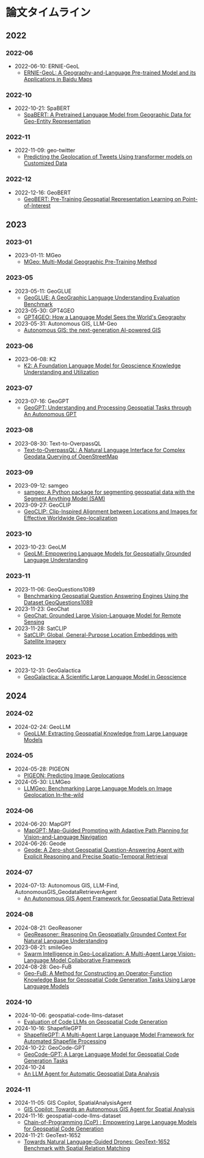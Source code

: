 # 論文タイムライン

## 2022

### 2022-06

- 2022-06-10: ERNIE-GeoL
  - [ERNIE-GeoL: A Geography-and-Language Pre-trained Model and its Applications in Baidu Maps](https://arxiv.org/abs/2203.09127)

### 2022-10

- 2022-10-21: SpaBERT
  - [SpaBERT: A Pretrained Language Model from Geographic Data for Geo-Entity Representation](https://arxiv.org/abs/2210.12213)

### 2022-11

- 2022-11-09: geo-twitter
  - [Predicting the Geolocation of Tweets Using transformer models on Customized Data](https://arxiv.org/abs/2303.07865)

### 2022-12

- 2022-12-16: GeoBERT
  - [GeoBERT: Pre-Training Geospatial Representation Learning on Point-of-Interest](https://www.mdpi.com/2076-3417/12/24/12942)

## 2023

### 2023-01

- 2023-01-11: MGeo
  - [MGeo: Multi-Modal Geographic Pre-Training Method](https://arxiv.org/abs/2301.04283)

### 2023-05

- 2023-05-11: GeoGLUE
  - [GeoGLUE: A GeoGraphic Language Understanding Evaluation Benchmark](https://arxiv.org/abs/2305.06545)
- 2023-05-30: GPT4GEO
  - [GPT4GEO: How a Language Model Sees the World's Geography](https://arxiv.org/abs/2306.00020)
- 2023-05-31: Autonomous GIS, LLM-Geo
  - [Autonomous GIS: the next-generation AI-powered GIS](https://www.tandfonline.com/doi/full/10.1080/17538947.2023.2278895)

### 2023-06

- 2023-06-08: K2
  - [K2: A Foundation Language Model for Geoscience Knowledge Understanding and Utilization](https://arxiv.org/abs/2306.05064)

### 2023-07

- 2023-07-16: GeoGPT
  - [GeoGPT: Understanding and Processing Geospatial Tasks through An Autonomous GPT](https://arxiv.org/abs/2307.07930)

### 2023-08

- 2023-08-30: Text-to-OverpassQL
  - [Text-to-OverpassQL: A Natural Language Interface for Complex Geodata Querying of OpenStreetMap](https://arxiv.org/abs/2308.16060)

### 2023-09

- 2023-09-12: samgeo
  - [samgeo: A Python package for segmenting geospatial data with the Segment Anything Model (SAM)](https://joss.theoj.org/papers/10.21105/joss.05663)
- 2023-09-27: GeoCLIP
  - [GeoCLIP: Clip-Inspired Alignment between Locations and Images for Effective Worldwide Geo-localization](https://arxiv.org/abs/2309.16020)

### 2023-10

- 2023-10-23: GeoLM
  - [GeoLM: Empowering Language Models for Geospatially Grounded Language Understanding](https://arxiv.org/abs/2310.14478)

### 2023-11

- 2023-11-06: GeoQuestions1089
  - [Benchmarking Geospatial Question Answering Engines Using the Dataset GeoQuestions1089](http://cgi.di.uoa.gr/~koubarak/publications/2023/ISWC_2023_GeoQuestions_paper-3.pdf)
- 2023-11-23: GeoChat
  - [GeoChat: Grounded Large Vision-Language Model for Remote Sensing](https://arxiv.org/abs/2311.15826)
- 2023-11-28: SatCLIP
  - [SatCLIP: Global, General-Purpose Location Embeddings with Satellite Imagery](https://arxiv.org/abs/2311.17179)

### 2023-12

- 2023-12-31: GeoGalactica
  - [GeoGalactica: A Scientific Large Language Model in Geoscience](https://arxiv.org/abs/2401.00434)

## 2024

### 2024-02

- 2024-02-24: GeoLLM
  - [GeoLLM: Extracting Geospatial Knowledge from Large Language Models](https://arxiv.org/abs/2310.06213)

### 2024-05

- 2024-05-28: PIGEON
  - [PIGEON: Predicting Image Geolocations](https://arxiv.org/abs/2307.05845)
- 2024-05-30: LLMGeo
  - [LLMGeo: Benchmarking Large Language Models on Image Geolocation In-the-wild](https://arxiv.org/abs/2405.20363v1)

### 2024-06

- 2024-06-20: MapGPT
  - [MapGPT: Map-Guided Prompting with Adaptive Path Planning for Vision-and-Language Navigation](https://arxiv.org/abs/2401.07314)
- 2024-06-26: Geode
  - [Geode: A Zero-shot Geospatial Question-Answering Agent with Explicit Reasoning and Precise Spatio-Temporal Retrieval](https://arxiv.org/abs/2407.11014)

### 2024-07

- 2024-07-13: Autonomous GIS, LLM-Find, AutonomousGIS_GeodataRetrieverAgent
  - [An Autonomous GIS Agent Framework for Geospatial Data Retrieval](https://arxiv.org/abs/2407.21024)

### 2024-08

- 2024-08-21: GeoReasoner
  - [GeoReasoner: Reasoning On Geospatially Grounded Context For Natural Language Understanding](https://arxiv.org/abs/2408.11366)
- 2023-08-21: smileGeo
  - [Swarm Intelligence in Geo-Localization: A Multi-Agent Large Vision-Language Model Collaborative Framework](https://arxiv.org/abs/2408.11312)
- 2024-08-28: Geo-FuB
  - [Geo-FuB: A Method for Constructing an Operator-Function Knowledge Base for Geospatial Code Generation Tasks Using Large Language Models](https://arxiv.org/abs/2410.20975)

### 2024-10

- 2024-10-06: geospatial-code-llms-dataset
  - [Evaluation of Code LLMs on Geospatial Code Generation](https://arxiv.org/abs/2410.04617)
- 2024-10-16: ShapefileGPT
  - [ShapefileGPT: A Multi-Agent Large Language Model Framework for Automated Shapefile Processing](https://arxiv.org/abs/2410.12376)
- 2024-10-22: GeoCode-GPT
  - [GeoCode-GPT: A Large Language Model for Geospatial Code Generation Tasks](https://arxiv.org/abs/2410.17031)
- 2024-10-24
  - [An LLM Agent for Automatic Geospatial Data Analysis](https://arxiv.org/abs/2410.18792)

### 2024-11

- 2024-11-05: GIS Copilot, SpatialAnalysisAgent
  - [GIS Copilot: Towards an Autonomous GIS Agent for Spatial Analysis](https://arxiv.org/abs/2411.03205)
- 2024-11-16: geospatial-code-llms-dataset
  - [Chain-of-Programming (CoP) : Empowering Large Language Models for Geospatial Code Generation](https://arxiv.org/abs/2411.10753)
- 2024-11-21: GeoText-1652
  - [Towards Natural Language-Guided Drones: GeoText-1652 Benchmark with Spatial Relation Matching](https://arxiv.org/abs/2311.12751)
